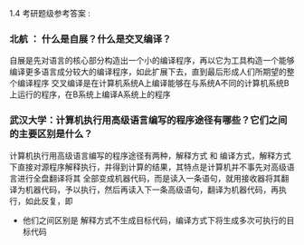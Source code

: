 1.4 考研题级参考答案 :

### 北航 ： 什么是自展？什么是交叉编译？
自展是先对语言的核心部分构造出一个小的编译程序，再以它为工具构造一个能够编译更多语言成分较大的编译程序，如此扩展下去，直到最后形成人们所期望的整个编译程序
交叉编译是在计算机系统A上编译能够在与系统A不同的计算机系统B上运行的程序，在B系统上编译A系统上的程序


### 武汉大学：计算机执行用高级语言编写的程序途径有哪些？它们之间的主要区别是什么？
计算机执行用高级语言编写的程序途径有两种，解释方式 和 编译方式，解释方式下直接对源程序解释执行，并得到计算的结果，其特点是计算机并不事先对高级语言进行全盘翻译将其
全部变成机器代码，而是读入一条语句，就用接收器将其翻译为机器代码，予以执行，然后再读入下一条高级语句，翻译为机器代码，再执行，如此反复，即

- 他们之间区别是 解释方式不生成目标代码，编译方式下将生成多次可执行的目标代码
